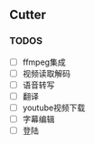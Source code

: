 ## Cutter

### TODOS
- [ ] ffmpeg集成
- [ ] 视频读取解码
- [ ] 语音转写
- [ ] 翻译
- [ ] youtube视频下载
- [ ] 字幕编辑
- [ ] 登陆